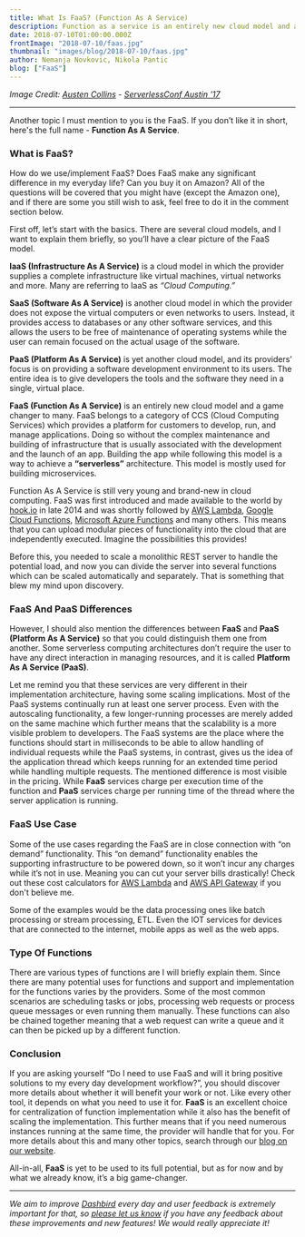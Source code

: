 ```yaml
---
title: What Is FaaS? (Function As A Service)
description: Function as a service is an entirely new cloud model and a game changer to many. Follow along and learn the basics!
date: 2018-07-10T01:00:00.000Z
frontImage: "2018-07-10/faas.jpg"
thumbnail: "images/blog/2018-07-10/faas.jpg"
author: Nemanja Novkovic, Nikola Pantic
blog: ["FaaS"]
---
```

*Image Credit: [Austen Collins](https://twitter.com/austencollins) - [ServerlessConf Austin '17](https://youtu.be/b1t78P_1FT4)*

--- 

Another topic I must mention to you is the FaaS. If you don’t like it in short, here's the full name - **Function As A Service**. 

### What is FaaS? 
How do we use/implement FaaS? Does FaaS make any significant difference in my everyday life? Can you buy it on Amazon? All of the questions will be covered that you might have (except the Amazon one), and if there are some you still wish to ask, feel free to do it in the comment section below.

First off, let’s start with the basics. There are several cloud models, and I want to explain them briefly, so you’ll have a clear picture of the FaaS model. 

**IaaS (Infrastructure As A Service)** is a cloud model in which the provider supplies a complete infrastructure like virtual machines, virtual networks and more. Many are referring to IaaS as _“Cloud Computing.”_

**SaaS (Software As A Service)** is another cloud model in which the provider does not expose the virtual computers or even networks to users. Instead, it provides access to databases or any other software services, and this allows the users to be free of maintenance of operating systems while the user can remain focused on the actual usage of the software.

**PaaS (Platform As A Service)** is yet another cloud model, and its providers’ focus is on providing a software development environment to its users. The entire idea is to give developers the tools and the software they need in a single, virtual place. 

**FaaS (Function As A Service)** is an entirely new cloud model and a game changer to many. FaaS belongs to a category of CCS (Cloud Computing Services) which provides a platform for customers to develop, run, and manage applications. Doing so without the complex maintenance and building of infrastructure that is usually associated with the development and the launch of an app. Building the app while following this model is a way to achieve a **“serverless”** architecture. This model is mostly used for building microservices. 

Function As A Service is still very young and brand-new in cloud computing. FaaS was first introduced and made available to the world by [hook.io](http://hook.io/) in late 2014 and was shortly followed by [AWS Lambda](https://aws.amazon.com/lambda/), [Google Cloud Functions](https://cloud.google.com/functions/), [Microsoft Azure Functions](https://azure.microsoft.com/en-us/services/functions/) and many others. This means that you can upload modular pieces of functionality into the cloud that are independently executed. Imagine the possibilities this provides!

Before this, you needed to scale a monolithic REST server to handle the potential load, and now you can divide the server into several functions which can be scaled automatically and separately. That is something that blew my mind upon discovery. 

### FaaS And PaaS Differences
However, I should also mention the differences between **FaaS** and **PaaS (Platform As A Service)** so that you could distinguish them one from another. Some serverless computing architectures don’t require the user to have any direct interaction in managing resources, and it is called **Platform As A Service (PaaS)**. 

Let me remind you that these services are very different in their implementation architecture, having some scaling implications. Most of the PaaS systems continually run at least one server process. Even with the autoscaling functionality, a few longer-running processes are merely added on the same machine which further means that the scalability is a more visible problem to developers. The FaaS systems are the place where the functions should start in milliseconds to be able to allow handling of individual requests while the PaaS systems, in contrast, gives us the idea of the application thread which keeps running for an extended time period while handling multiple requests. The mentioned difference is most visible in the pricing. While **FaaS** services charge per execution time of the function and **PaaS** services charge per running time of the thread where the server application is running. 

### FaaS Use Case

Some of the use cases regarding the FaaS are in close connection with “on demand” functionality. This “on demand” functionality enables the supporting infrastructure to be powered down, so it won’t incur any charges while it’s not in use. Meaning you can cut your server bills drastically! Check out these cost calculators for [AWS Lambda](https://dashbird.io/lambda-cost-calculator/) and [AWS API Gateway](https://dashbird.io/api-gateway-cost-calculator/) if you don't believe me.

Some of the examples would be the data processing ones like batch processing or stream processing, ETL. Even the IOT services for devices that are connected to the internet, mobile apps as well as the web apps.

### Type Of Functions

There are various types of functions are I will briefly explain them. Since there are many potential uses for functions and support and implementation for the functions varies by the providers.  Some of the most common scenarios are scheduling tasks or jobs, processing web requests or process queue messages or even running them manually. These functions can also be chained together meaning that a web request can write a queue and it can then be picked up by a different function. 

### Conclusion

If you are asking yourself “Do I need to use FaaS and will it bring positive solutions to my every day development workflow?”, you should discover more details about whether it will benefit your work or not. Like every other tool, it depends on what you need to use it for. **FaaS** is an excellent choice for centralization of function implementation while it also has the benefit of scaling the implementation. This further means that if you need numerous instances running at the same time, the provider will handle that for you. For more details about this and many other topics, search through our [blog on our website](https://dashbird.io/blog/).

All-in-all, **FaaS** is yet to be used to its full potential, but as for now and by what we already know, it’s a big game-changer.

___

_We aim to improve [Dashbird](https://dashbird.io/) every day and user feedback is extremely important for that, so [please let us know](mailto:support@dashbird.io) if you have any feedback about these improvements and new features! We would really appreciate it!_